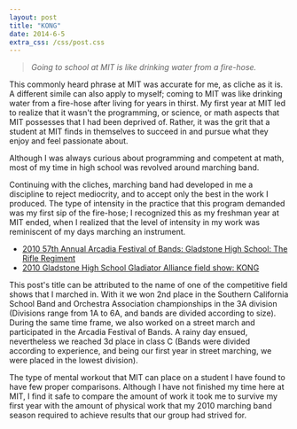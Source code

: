 ```yaml
---
layout: post
title: "KONG"
date: 2014-6-5
extra_css: /css/post.css
---
```


> *Going to school at MIT is like drinking water from a fire-hose.*

This commonly heard phrase at MIT was accurate for me, as cliche as it is.
A different simile can also apply to myself; coming to MIT was like drinking
water from a fire-hose after living for years in thirst. My first year at MIT
led to realize that it wasn't the programming, or science, or math aspects that
MIT possesses that I had been deprived of. Rather, it was the grit that a
student at MIT finds in themselves to succeed in and pursue what they enjoy and
feel passionate about.

Although I was always curious about programming and competent at math, most of
my time in high school was revolved around marching band.

Continuing with the cliches, marching band had developed in me a discipline to
reject mediocrity, and to accept only the best in the work I produced. The type
of intensity in the practice that this program demanded was my first sip of the
fire-hose; I recognized this as my freshman year at MIT ended, when I realized
that the level of intensity in my work was reminiscent of my days marching an
instrument.

* [2010 57th Annual Arcadia Festival of Bands: Gladstone High School: The Rifle Regiment](
https://www.youtube.com/watch?v=Su5iUHCP2Co)
* [2010 Gladstone High School Gladiator Alliance field show: KONG](
https://www.youtube.com/watch?v=ytuCKx-rxcc&amp;feature=youtu.be&amp;t=3m54s)

This post's title can be attributed to the name of one of the competitive field
shows that I marched in. With it we won 2nd place in the Southern California
School Band and Orchestra Association championships in the 3A division
(Divisions range from 1A to 6A, and bands are divided according to size). During
the same time frame, we also worked on a street march and participated in the
Arcadia Festival of Bands. A rainy day ensued, nevertheless we reached 3d place
in class C (Bands were divided according to experience, and being our first year
    in street marching, we were placed in the lowest division).

The type of mental workout that MIT can place on a student I have found to have
few proper comparisons. Although I have not finished my time here at MIT, I find
it safe to compare the amount of work it took me to survive my first year with
the amount of physical work that my 2010 marching band season required to
achieve results that our group had strived for.
